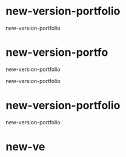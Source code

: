 # new-version-portfolio
new-version-portfolio

# new-version-portfo

new-version-portfolio


new-version-portfolio

# new-version-portfolio


new-version-portfolio
# new-ve
